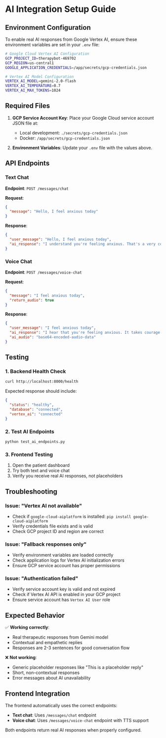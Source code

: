 # AI Integration Setup Guide

## Environment Configuration

To enable real AI responses from Google Vertex AI, ensure these environment variables are set in your `.env` file:

```bash
# Google Cloud Vertex AI Configuration
GCP_PROJECT_ID=therapybot-469702
GCP_REGION=us-central1
GOOGLE_APPLICATION_CREDENTIALS=/app/secrets/gcp-credentials.json

# Vertex AI Model Configuration
VERTEX_AI_MODEL=gemini-2.0-flash
VERTEX_AI_TEMPERATURE=0.7
VERTEX_AI_MAX_TOKENS=1024
```

## Required Files

1. **GCP Service Account Key**: Place your Google Cloud service account JSON file at:
   - Local development: `./secrets/gcp-credentials.json`
   - Docker: `/app/secrets/gcp-credentials.json`

2. **Environment Variables**: Update your `.env` file with the values above.

## API Endpoints

### Text Chat
**Endpoint**: `POST /messages/chat`

**Request**:
```json
{
  "message": "Hello, I feel anxious today"
}
```

**Response**:
```json
{
  "user_message": "Hello, I feel anxious today",
  "ai_response": "I understand you're feeling anxious. That's a very common experience, and I'm here to help you work through it. Can you tell me more about what might be contributing to your anxiety today?"
}
```

### Voice Chat
**Endpoint**: `POST /messages/voice-chat`

**Request**:
```json
{
  "message": "I feel anxious today",
  "return_audio": true
}
```

**Response**:
```json
{
  "user_message": "I feel anxious today",
  "ai_response": "I hear that you're feeling anxious. It takes courage to reach out when you're struggling. What's been on your mind that might be contributing to these feelings?",
  "ai_audio": "base64-encoded-audio-data"
}
```

## Testing

### 1. Backend Health Check
```bash
curl http://localhost:8000/health
```

Expected response should include:
```json
{
  "status": "healthy",
  "database": "connected",
  "vertex_ai": "connected"
}
```

### 2. Test AI Endpoints
```bash
python test_ai_endpoints.py
```

### 3. Frontend Testing
1. Open the patient dashboard
2. Try both text and voice chat
3. Verify you receive real AI responses, not placeholders

## Troubleshooting

### Issue: "Vertex AI not available"
- Check if `google-cloud-aiplatform` is installed: `pip install google-cloud-aiplatform`
- Verify credentials file exists and is valid
- Check GCP project ID and region are correct

### Issue: "Fallback responses only"
- Verify environment variables are loaded correctly
- Check application logs for Vertex AI initialization errors
- Ensure GCP service account has proper permissions

### Issue: "Authentication failed"
- Verify service account key is valid and not expired
- Check if Vertex AI API is enabled in your GCP project
- Ensure service account has `Vertex AI User` role

## Expected Behavior

✅ **Working correctly**:
- Real therapeutic responses from Gemini model
- Contextual and empathetic replies
- Responses are 2-3 sentences for good conversation flow

❌ **Not working**:
- Generic placeholder responses like "This is a placeholder reply"
- Short, non-contextual responses
- Error messages about AI unavailability

## Frontend Integration

The frontend automatically uses the correct endpoints:
- **Text chat**: Uses `/messages/chat` endpoint
- **Voice chat**: Uses `/messages/voice-chat` endpoint with TTS support

Both endpoints return real AI responses when properly configured.